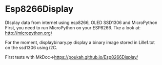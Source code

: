 # Esp8266Display
DIsplay data from internet using esp8266, OLED SSD1306 and MicroPython
First, you need to run MicroPython on your ESP8266. Tke a look at: http://micropython.org/

For the moment, displaybinary.py display a binary image stored in Lille1.txt on the ssd1306 using i2C.

First tests with MkDoc->https://poukah.github.io/Esp8266Display/
